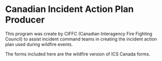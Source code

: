 # Canadian Incident Action Plan Producer 

This program was create by CIFFC (Canadian Interagency Fire Fighting Council) to assist incident command teams in creating the incident action plan used during wildfire events.

The forms included here are the wildfire version of ICS Canada forms.
